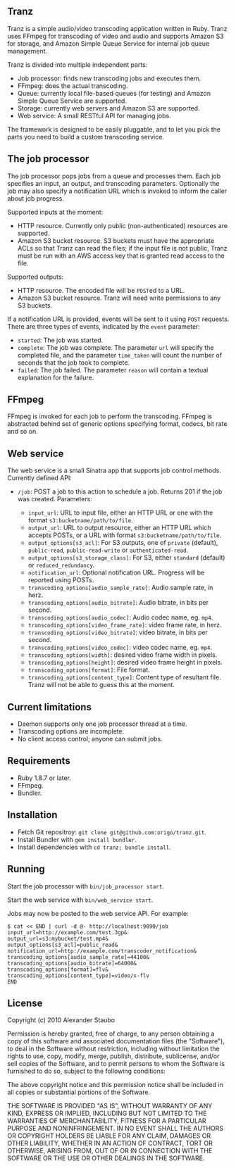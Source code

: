 Tranz
-----

Tranz is a simple audio/video transcoding application written in Ruby. Tranz uses FFmpeg for transcoding of video and audio and supports Amazon S3 for storage, and Amazon Simple Queue Service for internal job queue management.

Tranz is divided into multiple independent parts:

* Job processor: finds new transcoding jobs and executes them.
* FFmpeg: does the actual transcoding.
* Queue: currently local file-based queues (for testing) and Amazon Simple Queue Service are supported.
* Storage: currently web servers and Amazon S3 are supported.
* Web service: A small RESTful API for managing jobs.

The framework is designed to be easily pluggable, and to let you pick the parts you need to build a custom transcoding service.

The job processor
-----------------

The job processor pops jobs from a queue and processes them. Each job specifies an input, an output, and transcoding parameters. Optionally the job may also specify a notification URL which is invoked to inform the caller about job progress.

Supported inputs at the moment:

* HTTP resource. Currently only public (non-authenticated) resources are supported.
* Amazon S3 bucket resource. S3 buckets must have the appropriate ACLs so that Tranz can read the files; if the input file is not public, Tranz must be run with an AWS access key that is granted read access to the file.

Supported outputs:

* HTTP resource. The encoded file will be `POST`ed to a URL.
* Amazon S3 bucket resource. Tranz will need write permissions to any S3 buckets.

If a notification URL is provided, events will be sent to it using `POST` requests. There are three types of events, indicated by the `event` parameter:

* `started`: The job was started.
* `complete`: The job was complete. The parameter `url` will specify the completed file, and the parameter `time_taken` will count the number of seconds that the job took to complete.
* `failed`: The job failed. The parameter `reason` will contain a textual explanation for the failure.

FFmpeg
------

FFmpeg is invoked for each job to perform the transcoding. FFmpeg is abstracted behind set of generic options specifying format, codecs, bit rate and so on.

Web service
-----------

The web service is a small Sinatra app that supports job control methods. Currently defined API:

* `/job`: POST a job to this action to schedule a job. Returns 201 if the job was created. Parameters:

  * `input_url`: URL to input file, either an HTTP URL or one with the format `s3:bucketname/path/to/file`.
  * `output_url`: URL to output resource, either an HTTP URL which accepts POSTs, or a URL with format `s3:bucketname/path/to/file`.
  * `output_options[s3_acl]`: For S3 outputs, one of `private` (default), `public-read`, `public-read-write` or `authenticated-read`.
  * `output_options[s3_storage_class]`: For S3, either `standard` (default) or `reduced_redundancy`.
  * `notification_url`: Optional notification URL. Progress will be reported using POSTs.
  * `transcoding_options[audio_sample_rate]`: Audio sample rate, in herz.
  * `transcoding_options[audio_bitrate]`: Audio bitrate, in bits per second.
  * `transcoding_options[audio_codec]`: Audio codec name, eg. `mp4`.
  * `transcoding_options[video_frame_rate]`: video frame rate, in herz.
  * `transcoding_options[video_bitrate]`: video bitrate, in bits per second.
  * `transcoding_options[video_codec]`: video codec name, eg. `mp4`.
  * `transcoding_options[width]`: desired video frame width in pixels.
  * `transcoding_options[height]`: desired video frame height in pixels.
  * `transcoding_options[format]`: File format.
  * `transcoding_options[content_type]`: Content type of resultant file. Tranz will not be able to guess this at the moment.

Current limitations
-------------------

* Daemon supports only one job processor thread at a time.
* Transcoding options are incomplete.
* No client access control; anyone can submit jobs.

Requirements
------------

* Ruby 1.8.7 or later.
* FFmpeg.
* Bundler.

Installation
------------

* Fetch Git repositroy: `git clone git@github.com:origo/tranz.git`.
* Install Bundler with `gem install bundler`.
* Install dependencies with `cd tranz; bundle install`.

Running
-------

Start the job processor with `bin/job_processor start`.

Start the web service with `bin/web_service start`.

Jobs may now be posted to the web service API. For example:

    $ cat << END | curl -d @- http://localhost:9090/job
    input_url=http://example.com/test.3gp&
    output_url=s3:mybucket/test.mp4&
    output_options[s3_acl]=public_read&
    notification_url=http://example.com/transcoder_notification&
    transcoding_options[audio_sample_rate]=44100&
    transcoding_options[audio_bitrate]=64000&
    transcoding_options[format]=flv&
    transcoding_options[content_type]=video/x-flv
    END

License
-------

Copyright (c) 2010 Alexander Staubo
 
Permission is hereby granted, free of charge, to any person obtaining
a copy of this software and associated documentation files (the
"Software"), to deal in the Software without restriction, including
without limitation the rights to use, copy, modify, merge, publish,
distribute, sublicense, and/or sell copies of the Software, and to
permit persons to whom the Software is furnished to do so, subject to
the following conditions:
 
The above copyright notice and this permission notice shall be
included in all copies or substantial portions of the Software.
 
THE SOFTWARE IS PROVIDED "AS IS", WITHOUT WARRANTY OF ANY KIND,
EXPRESS OR IMPLIED, INCLUDING BUT NOT LIMITED TO THE WARRANTIES OF
MERCHANTABILITY, FITNESS FOR A PARTICULAR PURPOSE AND
NONINFRINGEMENT. IN NO EVENT SHALL THE AUTHORS OR COPYRIGHT HOLDERS BE
LIABLE FOR ANY CLAIM, DAMAGES OR OTHER LIABILITY, WHETHER IN AN ACTION
OF CONTRACT, TORT OR OTHERWISE, ARISING FROM, OUT OF OR IN CONNECTION
WITH THE SOFTWARE OR THE USE OR OTHER DEALINGS IN THE SOFTWARE.
